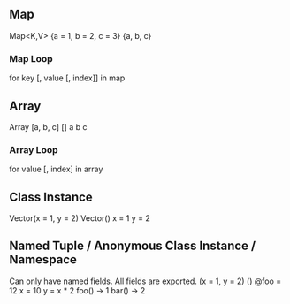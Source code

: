 ## Map
Map<K,V>
    {a = 1, b = 2, c = 3}
    {a, b, c}
### Map Loop
for key [, value [, index]] in map
## Array
Array<V>
[a, b, c]
[]
    a
    b
    c
### Array Loop
for value [, index] in array
## Class Instance
Vector(x = 1, y = 2)
Vector()
    x = 1
    y = 2
## Named Tuple / Anonymous Class Instance / Namespace
Can only have named fields. All fields are exported.
(x = 1, y = 2)
()
    @foo = 12
    x = 10
    y = x * 2
    foo() -> 1
    bar() -> 2
